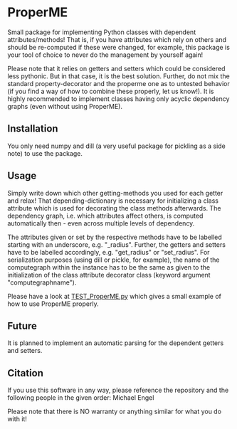 # ProperME
Small package for implementing Python classes with dependent attributes/methods!
That is, if you have attributes which rely on others and should be re-computed if these were changed, for example, this package is your tool of choice to never do the management by yourself again!

Please note that it relies on getters and setters which could be considered less pythonic.
But in that case, it is the best solution.
Further, do not mix the standard property-decorator and the properme one as to untested behavior (if you find a way of how to combine these properly, let us know!).
It is highly recommended to implement classes having only acyclic dependency graphs (even without using ProperME).

## Installation
You only need numpy and dill (a very useful package for pickling as a side note) to use the package.

## Usage
Simply write down which other getting-methods you used for each getter and relax!
That depending-dictionary is necessary for initializing a class attribute which is used for decorating the class methods afterwards.
The dependency graph, i.e. which attributes affect others, is computed automatically then - even across multiple levels of dependency.

The attributes given or set by the respective methods have to be labelled starting with an underscore, e.g. "_radius".
Further, the getters and setters have to be labelled accordingly, e.g. "get_radius" or "set_radius".
For serialization purposes (using dill or pickle, for example), the name of the computegraph within the instance has to be the same as given to the initialization of the class attribute decorator class (keyword argument "computegraphname").

Please have a look at [TEST_ProperME.py](https://github.com/meengel/ProperME/blob/main/TEST_ProperME.py) which gives a small example of how to use ProperME properly.

## Future
It is planned to implement an automatic parsing for the dependent getters and setters.

## Citation
If you use this software in any way, please reference the repository and the following people in the given order:
Michael Engel

Please note that there is NO warranty or anything similar for what you do with it!